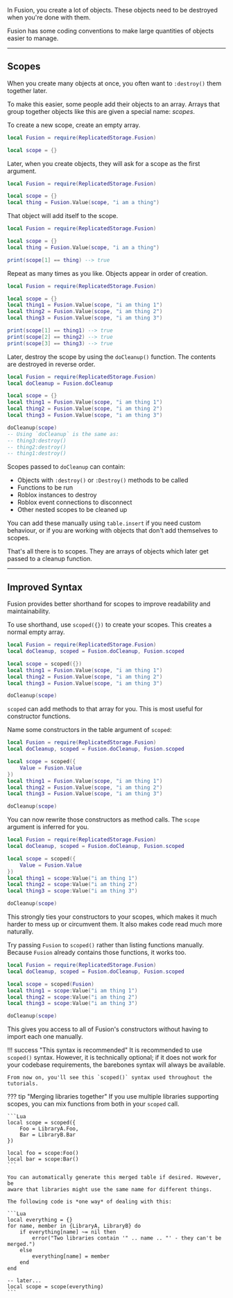 In Fusion, you create a lot of objects. These objects need to be destroyed when
you're done with them.

Fusion has some coding conventions to make large quantities of objects easier to
manage.

-----

## Scopes

When you create many objects at once, you often want to  `:destroy()` them
together later. 

To make this easier, some people add their objects to an array. Arrays that
group together objects like this are given a special name: *scopes*.

To create a new scope, create an empty array.

```Lua linenums="2" hl_lines="3"
local Fusion = require(ReplicatedStorage.Fusion)

local scope = {}
```

Later, when you create objects, they will ask for a scope as the first argument.

```Lua linenums="2" hl_lines="4"
local Fusion = require(ReplicatedStorage.Fusion)

local scope = {}
local thing = Fusion.Value(scope, "i am a thing")
```

That object will add itself to the scope.

```Lua linenums="2" hl_lines="6"
local Fusion = require(ReplicatedStorage.Fusion)

local scope = {}
local thing = Fusion.Value(scope, "i am a thing")

print(scope[1] == thing) --> true
```

Repeat as many times as you like. Objects appear in order of creation.

```Lua linenums="2"
local Fusion = require(ReplicatedStorage.Fusion)

local scope = {}
local thing1 = Fusion.Value(scope, "i am thing 1")
local thing2 = Fusion.Value(scope, "i am thing 2")
local thing3 = Fusion.Value(scope, "i am thing 3")

print(scope[1] == thing1) --> true
print(scope[2] == thing2) --> true
print(scope[3] == thing3) --> true
```

Later, destroy the scope by using the `doCleanup()` function. The contents are
destroyed in reverse order.

```Lua linenums="2" hl_lines="2 9"
local Fusion = require(ReplicatedStorage.Fusion)
local doCleanup = Fusion.doCleanup

local scope = {}
local thing1 = Fusion.Value(scope, "i am thing 1")
local thing2 = Fusion.Value(scope, "i am thing 2")
local thing3 = Fusion.Value(scope, "i am thing 3")

doCleanup(scope)
-- Using `doCleanup` is the same as:
-- thing3:destroy()
-- thing2:destroy()
-- thing1:destroy()
```

Scopes passed to `doCleanup` can contain:

- Objects with `:destroy()` or `:Destroy()` methods to be called
- Functions to be run
- Roblox instances to destroy
- Roblox event connections to disconnect
- Other nested scopes to be cleaned up

You can add these manually using `table.insert` if you need custom behaviour,
or if you are working with objects that don't add themselves to scopes.

That's all there is to scopes. They are arrays of objects which later get passed
to a cleanup function.

-----

## Improved Syntax

Fusion provides better shorthand for scopes to improve readability and
maintainability.

To use shorthand, use `scoped({})` to create your scopes. This creates a normal
empty array.

```Lua linenums="2" hl_lines="2 4"
local Fusion = require(ReplicatedStorage.Fusion)
local doCleanup, scoped = Fusion.doCleanup, Fusion.scoped

local scope = scoped({})
local thing1 = Fusion.Value(scope, "i am thing 1")
local thing2 = Fusion.Value(scope, "i am thing 2")
local thing3 = Fusion.Value(scope, "i am thing 3")

doCleanup(scope)
```

`scoped` can add methods to that array for you. This is most useful for
constructor functions.

Name some constructors in the table argument of `scoped`:

```Lua linenums="2" hl_lines="4-6"
local Fusion = require(ReplicatedStorage.Fusion)
local doCleanup, scoped = Fusion.doCleanup, Fusion.scoped

local scope = scoped({
	Value = Fusion.Value
})
local thing1 = Fusion.Value(scope, "i am thing 1")
local thing2 = Fusion.Value(scope, "i am thing 2")
local thing3 = Fusion.Value(scope, "i am thing 3")

doCleanup(scope)
```

You can now rewrite those constructors as method calls. The `scope` argument is
inferred for you.

```Lua linenums="2" hl_lines="7-9"
local Fusion = require(ReplicatedStorage.Fusion)
local doCleanup, scoped = Fusion.doCleanup, Fusion.scoped

local scope = scoped({
	Value = Fusion.Value
})
local thing1 = scope:Value("i am thing 1")
local thing2 = scope:Value("i am thing 2")
local thing3 = scope:Value("i am thing 3")

doCleanup(scope)
```

This strongly ties your constructors to your scopes, which makes it much harder
to mess up or circumvent them. It also makes code read much more naturally.

Try passing `Fusion` to `scoped()` rather than listing functions manually. 
Because `Fusion` already contains those functions, it works too.

```Lua linenums="2" hl_lines="4"
local Fusion = require(ReplicatedStorage.Fusion)
local doCleanup, scoped = Fusion.doCleanup, Fusion.scoped

local scope = scoped(Fusion)
local thing1 = scope:Value("i am thing 1")
local thing2 = scope:Value("i am thing 2")
local thing3 = scope:Value("i am thing 3")

doCleanup(scope)
```

This gives you access to all of Fusion's constructors without having to import
each one manually.

!!! success "This syntax is recommended"
	It is recommended to use `scoped()` syntax. However, it is technically
	optional; if it does not work for your codebase requirements, the barebones
	syntax will always be available.

	From now on, you'll see this `scoped()` syntax used throughout the tutorials.

??? tip "Merging libraries together"
	If you use multiple libraries supporting scopes, you can mix functions from
	both in your `scoped` call.

	```Lua
	local scope = scoped({
		Foo = LibraryA.Foo,
		Bar = LibraryB.Bar
	})

	local foo = scope:Foo()
	local bar = scope:Bar()
	```

	You can automatically generate this merged table if desired. However, be
	aware that libraries might use the same name for different things.

	The following code is *one way* of dealing with this:

	```Lua
	local everything = {}
	for name, member in {LibraryA, LibraryB} do
		if everything[name] ~= nil then
			error("Two libraries contain '" .. name .. "' - they can't be merged.")
		else
			everything[name] = member
		end
	end

	-- later...
	local scope = scope(everything)
	```